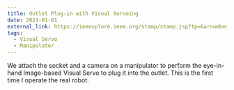 ```yaml
---
title: Outlet Plug-in with Visual Servoing
date: 2021-01-01
external_link: https://ieeexplore.ieee.org/stamp/stamp.jsp?tp=&arnumber=8543489
tags:
  - Visual Servo
  - Manipulator
---
```


We attach the socket and a camera on a manipulator to perform the eye-in-hand Image-based Visual Servo to plug it into the outlet. This is the first time I operate the real robot.

<!--more-->
